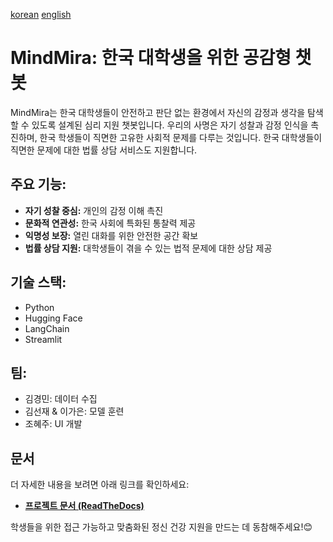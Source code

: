 [korean](README_ko.md) [english](README.md)

# MindMira: 한국 대학생을 위한 공감형 챗봇

MindMira는 한국 대학생들이 안전하고 판단 없는 환경에서 자신의 감정과 생각을 탐색할 수 있도록 설계된 심리 지원 챗봇입니다. 우리의 사명은 자기 성찰과 감정 인식을 촉진하며, 한국 학생들이 직면한 고유한 사회적 문제를 다루는 것입니다. 한국 대학생들이 직면한 문제에 대한 법률 상담 서비스도 지원합니다.

## 주요 기능:
- **자기 성찰 중심:** 개인의 감정 이해 촉진
- **문화적 연관성:** 한국 사회에 특화된 통찰력 제공
- **익명성 보장:** 열린 대화를 위한 안전한 공간 확보
- **법률 상담 지원:** 대학생들이 겪을 수 있는 법적 문제에 대한 상담 제공

## 기술 스택:
- Python
- Hugging Face
- LangChain
- Streamlit

## 팀:
- 김경민: 데이터 수집
- 김선재 & 이가은: 모델 훈련
- 조혜주: UI 개발

## 문서
더 자세한 내용을 보려면 아래 링크를 확인하세요:

- [**프로젝트 문서 (ReadTheDocs)**](https://rtd.readthedocs.io/)
  
학생들을 위한 접근 가능하고 맞춤화된 정신 건강 지원을 만드는 데 동참해주세요!😊
